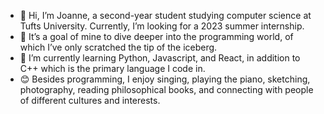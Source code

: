 - 👋 Hi, I’m Joanne, a second-year student studying computer science at Tufts University. Currently, I’m looking for a 2023 summer internship.
- 👀 It’s a goal of mine to dive deeper into the programming world, of which I’ve only scratched the tip of the iceberg.
- 🌱 I’m currently learning Python, Javascript, and React, in addition to C++ which is the primary language I code in.
- 😊 Besides programming, I enjoy singing, playing the piano, sketching, photography, reading philosophical books, and connecting with people of different cultures and interests.


<!---
joannefan/joannefan is a ✨ special ✨ repository because its `README.md` (this file) appears on your GitHub profile.
You can click the Preview link to take a look at your changes.
--->
